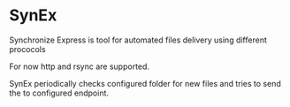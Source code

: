 # SynEx
Synchronize Express is tool for automated files delivery using different prococols

For now http and rsync are supported.

SynEx periodically checks configured folder for new files and tries to send the to configured endpoint.